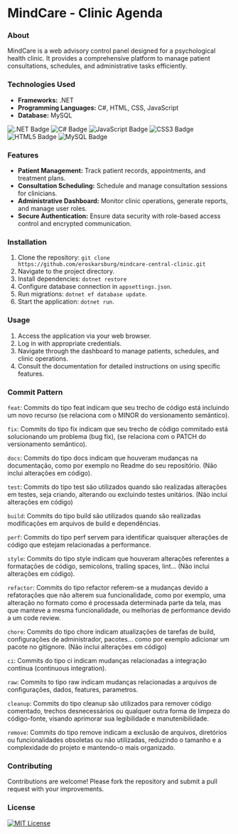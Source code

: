 # MindCare - Clinic Agenda
### About
MindCare is a web advisory control panel designed for a psychological health clinic. It provides a comprehensive platform to manage patient consultations, schedules, and administrative tasks efficiently.

### Technologies Used
- **Frameworks:** .NET
- **Programming Languages:** C#, HTML, CSS, JavaScript
- **Database:** MySQL

![.NET Badge](https://img.shields.io/badge/.NET-512BD4?logo=dotnet&logoColor=fff&style=flat)
![C# Badge](https://img.shields.io/badge/C%23-512BD4?logo=csharp&logoColor=fff&style=flat)
![JavaScript Badge](https://img.shields.io/badge/JavaScript-F7DF1E?logo=javascript&logoColor=000&style=flat)
![CSS3 Badge](https://img.shields.io/badge/CSS3-1572B6?logo=css3&logoColor=fff&style=flat)
![HTML5 Badge](https://img.shields.io/badge/HTML5-E34F26?logo=html5&logoColor=fff&style=flat)
![MySQL Badge](https://img.shields.io/badge/MySQL-4479A1?logo=mysql&logoColor=fff&style=flat)

### Features
- **Patient Management:** Track patient records, appointments, and treatment plans.
- **Consultation Scheduling:** Schedule and manage consultation sessions for clinicians.
- **Administrative Dashboard:** Monitor clinic operations, generate reports, and manage user roles.
- **Secure Authentication:** Ensure data security with role-based access control and encrypted communication.
### Installation
1. Clone the repository: `git clone https://github.com/eroskarsburg/mindcare-central-clinic.git`
2. Navigate to the project directory.
3. Install dependencies: `dotnet restore`
4. Configure database connection in `appsettings.json`.
5. Run migrations: `dotnet ef database update`.
6. Start the application: `dotnet run`.
### Usage
1. Access the application via your web browser.
2. Log in with appropriate credentials.
3. Navigate through the dashboard to manage patients, schedules, and clinic operations.
4. Consult the documentation for detailed instructions on using specific features.
### Commit Pattern
`feat`: Commits do tipo feat indicam que seu trecho de código está incluindo um novo recurso (se relaciona com o MINOR do versionamento semântico).

`fix`: Commits do tipo fix indicam que seu trecho de código commitado está solucionando um problema (bug fix), (se relaciona com o PATCH do versionamento semântico).

`docs`: Commits do tipo docs indicam que houveram mudanças na documentação, como por exemplo no Readme do seu repositório. (Não inclui alterações em código).

`test`: Commits do tipo test são utilizados quando são realizadas alterações em testes, seja criando, alterando ou excluindo testes unitários. (Não inclui alterações em código)

`build`: Commits do tipo build são utilizados quando são realizadas modificações em arquivos de build e dependências.

`perf`: Commits do tipo perf servem para identificar quaisquer alterações de código que estejam relacionadas a performance.

`style`: Commits do tipo style indicam que houveram alterações referentes a formatações de código, semicolons, trailing spaces, lint... (Não inclui alterações em código).

`refactor`: Commits do tipo refactor referem-se a mudanças devido a refatorações que não alterem sua funcionalidade, como por exemplo, uma alteração no formato como é processada determinada parte da tela, mas que manteve a mesma funcionalidade, ou melhorias de performance devido a um code review.

`chore`: Commits do tipo chore indicam atualizações de tarefas de build, configurações de administrador, pacotes... como por exemplo adicionar um pacote no gitignore. (Não inclui alterações em código)

`ci`: Commits do tipo ci indicam mudanças relacionadas a integração contínua (continuous integration).

`raw`: Commits to tipo raw indicam mudanças relacionadas a arquivos de configurações, dados, features, parametros.

`cleanup`: Commits do tipo cleanup são utilizados para remover código comentado, trechos desnecessários ou qualquer outra forma de limpeza do código-fonte, visando aprimorar sua legibilidade e manutenibilidade.

`remove`: Commits do tipo remove indicam a exclusão de arquivos, diretórios ou funcionalidades obsoletas ou não utilizadas, reduzindo o tamanho e a complexidade do projeto e mantendo-o mais organizado.
### Contributing
Contributions are welcome! Please fork the repository and submit a pull request with your improvements.

### License
[![MIT License](https://img.shields.io/badge/License-MIT-green.svg)](https://choosealicense.com/licenses/mit/)
